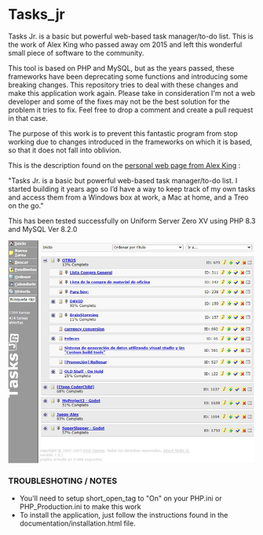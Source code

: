 # Tasks_jr
Tasks Jr. is a basic but powerful web-based task manager/to-do list. This is the work of Alex King who passed away om 2015 and left this wonderful small piece of software to the community.

This tool is based on PHP and MySQL, but as the years passed, these frameworks have been deprecating some functions and introducing some breaking changes. This repository tries to deal with these changes and make this application work again.
Please take in consideration I'm not a web developer and some of the fixes may not be the best solution for the problem it tries to fix. Feel free to drop a comment and create a pull request in that case.

The purpose of this work is to prevent this fantastic program from stop working due to changes introduced in the frameworks on which it is based, so that it does not fall into oblivion.

This is the description found on the [personal web page from Alex King](https://alexking.org/projects/tasks-jr) :

"Tasks Jr. is a basic but powerful web-based task manager/to-do list. I started building it years ago so I’d have a way to keep track of my own tasks and access them from a Windows box at work, a Mac at home, and a Treo on the go."


This has been tested successfully on Uniform Server Zero XV using PHP 8.3 and MySQL Ver 8.2.0


![Tasks_jr Screenshot](https://raw.githubusercontent.com/D0ct0rDave/tasks_jr/refs/heads/main/repoimages/tasks_jr_screenshot.jpg)



### TROUBLESHOTING / NOTES
- You'll need to setup short_open_tag to "On" on your PHP.ini or PHP_Production.ini to make this work
- To install the application, just follow the instructions found in the documentation/installation.html file.
